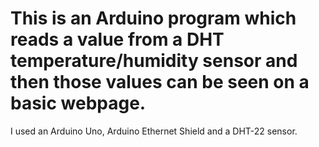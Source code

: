 # This is an Arduino program which reads a value from a DHT temperature/humidity sensor and then those values can be seen on a basic webpage. 
I used an Arduino Uno, Arduino Ethernet Shield and a DHT-22 sensor.
